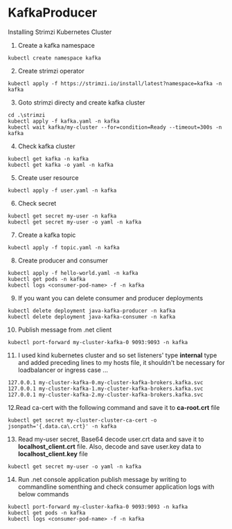 # KafkaProducer
Installing Strimzi Kubernetes Cluster
1. Create a kafka namespace 
```
kubectl create namespace kafka
```
2. Create strimzi operator
```
kubectl apply -f https://strimzi.io/install/latest?namespace=kafka -n kafka
```
3. Goto  strimzi directy  and create kafka cluster
```
cd .\strimzi
kubectl apply -f kafka.yaml -n kafka
kubectl wait kafka/my-cluster --for=condition=Ready --timeout=300s -n kafka
```
4. Check kafka cluster
```
kubectl get kafka -n kafka
kubectl get kafka -o yaml -n kafka
```
5. Create user resource 
```
kubectl apply -f user.yaml -n kafka
```
6. Check secret
```
kubectl get secret my-user -n kafka
kubectl get secret my-user -o yaml -n kafka
```
7. Create a kafka topic
```
kubectl apply -f topic.yaml -n kafka
```
8. Create producer and consumer
```
kubectl apply -f hello-world.yaml -n kafka
kubectl get pods -n kafka
kubectl logs <consumer-pod-name> -f -n kafka
```
9. If you want you can delete consumer and producer deployments
```
kubectl delete deployment java-kafka-producer -n kafka
kubectl delete deployment java-kafka-consumer -n kafka
```
10. Publish message from .net client
```
kubectl port-forward my-cluster-kafka-0 9093:9093 -n kafka
```
11. I used kind kubernetes cluster and so set listeners' type **internal** type and added preceding lines to my hosts file, it shouldn't be necessary for loadbalancer or ingress case ...
```
127.0.0.1 my-cluster-kafka-0.my-cluster-kafka-brokers.kafka.svc
127.0.0.1 my-cluster-kafka-1.my-cluster-kafka-brokers.kafka.svc
127.0.0.1 my-cluster-kafka-2.my-cluster-kafka-brokers.kafka.svc
```
12.Read ca-cert with the following command and save it to **ca-root.crt** file
```
kubectl get secret my-cluster-cluster-ca-cert -o jsonpath='{.data.ca\.crt}' -n kafka
```
13. Read my-user secret, Base64 decode user.crt data and save it to **localhost_client.crt** file.
Also, decode and save user.key data to **localhost_client.key** file
```
kubectl get secret my-user -o yaml -n kafka
```

14. Run .net console application publish message by writing to commandline somenthing and check consumer application logs with below commands
```
kubectl port-forward my-cluster-kafka-0 9093:9093 -n kafka
kubectl get pods -n kafka
kubectl logs <consumer-pod-name> -f -n kafka
```